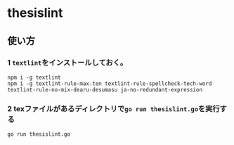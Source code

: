 # thesislint

## 使い方

### 1 `textlint`をインストールしておく。
```
npm i -g textlint
npm i -g textlint-rule-max-ten textlint-rule-spellcheck-tech-word textlint-rule-no-mix-dearu-desumasu ja-no-redundant-expression
```

### 2 texファイルがあるディレクトリで`go run thesislint.go`を実行する
```
go run thesislint.go
```


